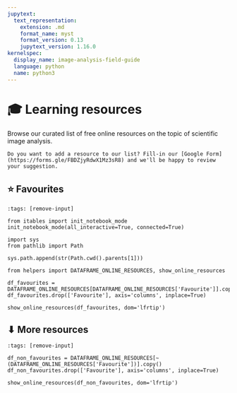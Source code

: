 ```yaml
---
jupytext:
  text_representation:
    extension: .md
    format_name: myst
    format_version: 0.13
    jupytext_version: 1.16.0
kernelspec:
  display_name: image-analysis-field-guide
  language: python
  name: python3
---
```

# 🎓 Learning resources

Browse our curated list of free online resources on the topic of scientific image analysis.

```{admonition} Contribute
Do you want to add a resource to our list? Fill-in our [Google Form](https://forms.gle/FBDZjyRdwX1Mz3sR8) and we'll be happy to review your suggestion.
```

## ⭐ Favourites

```{code-cell} ipython3
:tags: [remove-input]

from itables import init_notebook_mode
init_notebook_mode(all_interactive=True, connected=True)

import sys
from pathlib import Path

sys.path.append(str(Path.cwd().parents[1]))

from helpers import DATAFRAME_ONLINE_RESOURCES, show_online_resources

df_favourites = DATAFRAME_ONLINE_RESOURCES[DATAFRAME_ONLINE_RESOURCES['Favourite']].copy()
df_favourites.drop(['Favourite'], axis='columns', inplace=True)

show_online_resources(df_favourites, dom='lfrtip')
```

## ⬇ More resources

```{code-cell} ipython3
:tags: [remove-input]

df_non_favourites = DATAFRAME_ONLINE_RESOURCES[~(DATAFRAME_ONLINE_RESOURCES['Favourite'])].copy()
df_non_favourites.drop(['Favourite'], axis='columns', inplace=True)

show_online_resources(df_non_favourites, dom='lfrtip')
```